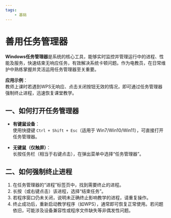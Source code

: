 ```yaml
---
tags:
    - 基础
---
```


# 善用任务管理器

**Windows任务管理器**是系统的核心工具，能够实时监控并管理运行中的进程、性能及服务，快速结束无响应任务，有效解决系统卡顿问题。作为电教员，在日常维护中熟练掌握并灵活运用任务管理器至关重要。

**应用示例**：  
教师上课时若遇到WPS无响应、点击关闭按钮无效的情况，即可通过任务管理器强制终止进程，迅速恢复课堂教学。

## 一、如何打开任务管理器

- **有键鼠设备**：  
  使用快捷键 `Ctrl + Shift + Esc`（适用于 Win7/Win10/Win11），可直接打开任务管理器。

- **无键鼠（仅触屏）**：  
  长按任务栏（相当于右键点击），在弹出菜单中选择“任务管理器”。

## 二、如何强制终止进程

1. 在任务管理器的“进程”标签页中，找到需要终止的进程。
2. 长按（或右键点击）该进程，选择“结束任务”。
3. 若程序窗口仍未关闭，说明未正确终止影响教学的进程，请重复操作。
4. 终止成功后，重新启动教学程序（如WPS），通常即可恢复正常使用。若问题依旧，可能涉及设备兼容性或程序文件缺失等非偶发性问题。